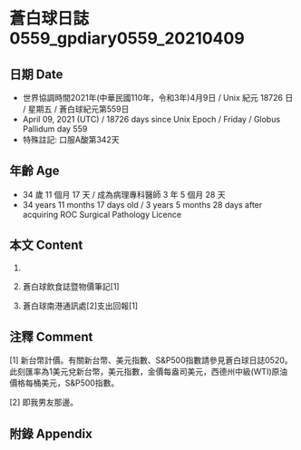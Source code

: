 [_metadata_:encoding]: - "utf-8"
[_metadata_:language]: - "zh-Hant-TW"
[_metadata_:fileformat]: - "markdown"
[_metadata_:MIME_type]: - "text/plain"
[_metadata_:markdown_version]: - "commonmark version 0.29"
[_metadata_:markdown_spec]: - "https://spec.commonmark.org/0.29/"

# 蒼白球日誌0559_gpdiary0559_20210409 #

## 日期 Date ##

* 世界協調時間2021年(中華民國110年，令和3年)4月9日 / Unix 紀元 18726 日 / 星期五 / 蒼白球紀元第559日
* April 09, 2021 (UTC) / 18726 days since Unix Epoch / Friday / Globus Pallidum day 559
* 特殊註記: 口服A酸第342天

## 年齡 Age ##

* 34 歲 11 個月 17 天 / 成為病理專科醫師 3 年 5 個月 28 天
* 34 years 11 months 17 days old / 3 years 5 months 28 days after acquiring ROC Surgical Pathology Licence

## 本文 Content ##

1. 

    
2. 蒼白球飲食誌暨物價筆記[1]

    
3. 蒼白球南港通訊處[2]支出回報[1]

    

## 注釋 Comment ##

[1] 新台幣計價。有關新台幣、美元指數、S&P500指數請參見蒼白球日誌0520。此刻匯率為1美元兌新台幣，美元指數，金價每盎司美元，西德州中級(WTI)原油價格每桶美元，S&P500指數。


[2] 即我男友那邊。



## 附錄 Appendix ##

